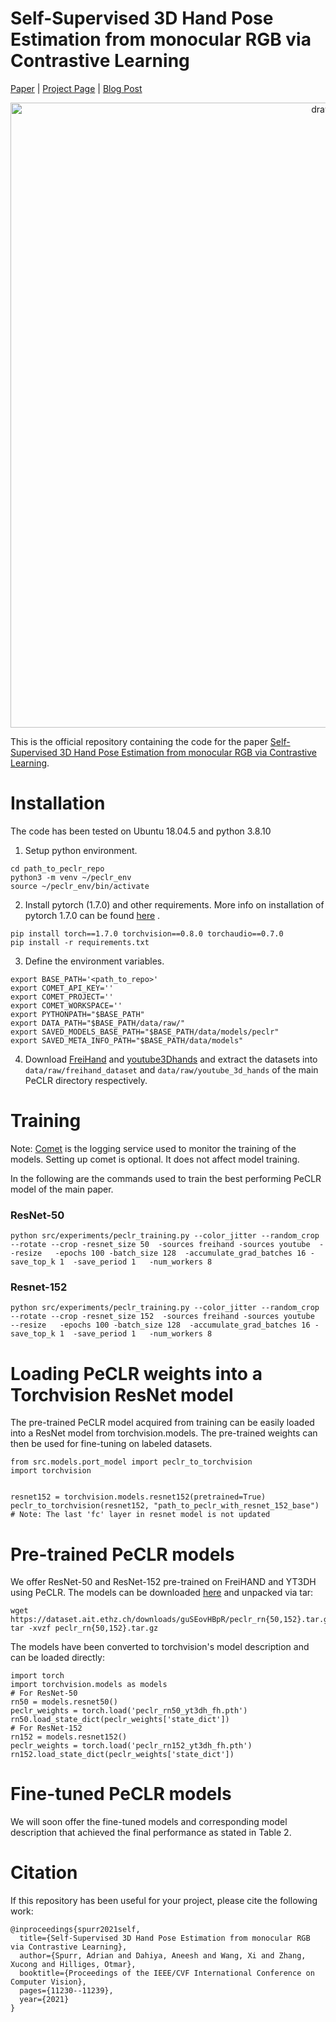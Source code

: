 # Self-Supervised 3D Hand Pose Estimation from monocular RGB via Contrastive Learning
[Paper](https://arxiv.org/abs/2106.05953) | [Project Page](https://ait.ethz.ch/projects/2021/PeCLR/) | [Blog Post](https://eth-ait.medium.com/peclr-leverage-unlabeled-pose-data-with-pose-equivariant-contrastive-learning-2ca624083614)

<p align="center">
<img src="peclr.gif" alt="drawing" width="1000"/>
</p>

This is the official repository containing the code for the paper [Self-Supervised 3D Hand Pose Estimation from monocular RGB via Contrastive Learning](https://arxiv.org/abs/2106.05953).

# Installation
The code has been tested on Ubuntu 18.04.5 and python 3.8.10

1. Setup python environment.

```
cd path_to_peclr_repo
python3 -m venv ~/peclr_env
source ~/peclr_env/bin/activate
```

2.  Install pytorch (1.7.0) and other requirements. More info on installation of pytorch 1.7.0 can be found [here](https://pytorch.org/get-started/previous-versions/) .
```
pip install torch==1.7.0 torchvision==0.8.0 torchaudio==0.7.0 
pip install -r requirements.txt
```


3.  Define the environment variables.

```
export BASE_PATH='<path_to_repo>'
export COMET_API_KEY=''
export COMET_PROJECT=''
export COMET_WORKSPACE=''
export PYTHONPATH="$BASE_PATH"
export DATA_PATH="$BASE_PATH/data/raw/"
export SAVED_MODELS_BASE_PATH="$BASE_PATH/data/models/peclr"
export SAVED_META_INFO_PATH="$BASE_PATH/data/models" 
```

4. Download [FreiHand](https://lmb.informatik.uni-freiburg.de/projects/freihand/) and [youtube3Dhands](https://github.com/arielai/youtube_3d_hands) and extract the datasets into ``data/raw/freihand_dataset`` and  ``data/raw/youtube_3d_hands`` of the main PeCLR directory respectively.

# Training 

Note: [Comet](https://www.comet.ml/) is the logging service used to monitor the training of the models. Setting up comet is optional. It does not affect model training.

In the following are the commands used to train the best performing PeCLR model of the main paper.

### ResNet-50
```
python src/experiments/peclr_training.py --color_jitter --random_crop --rotate --crop -resnet_size 50  -sources freihand -sources youtube  --resize   -epochs 100 -batch_size 128  -accumulate_grad_batches 16 -save_top_k 1  -save_period 1   -num_workers 8
```

### Resnet-152
```
python src/experiments/peclr_training.py --color_jitter --random_crop --rotate --crop -resnet_size 152  -sources freihand -sources youtube  --resize   -epochs 100 -batch_size 128  -accumulate_grad_batches 16 -save_top_k 1  -save_period 1   -num_workers 8
```

# Loading PeCLR weights into a Torchvision ResNet model

The pre-trained PeCLR model acquired from training can be easily loaded into a ResNet model from torchvision.models. The pre-trained weights can then be used for fine-tuning on labeled datasets.
```
from src.models.port_model import peclr_to_torchvision
import torchvision


resnet152 = torchvision.models.resnet152(pretrained=True)
peclr_to_torchvision(resnet152, "path_to_peclr_with_resnet_152_base")
# Note: The last 'fc' layer in resnet model is not updated
```

# Pre-trained PeCLR models
We offer ResNet-50 and ResNet-152 pre-trained on FreiHAND and YT3DH using PeCLR. The models can be downloaded [here](https://dataset.ait.ethz.ch/downloads/guSEovHBpR/) and unpacked via tar:
```
wget https://dataset.ait.ethz.ch/downloads/guSEovHBpR/peclr_rn{50,152}.tar.gz
tar -xvzf peclr_rn{50,152}.tar.gz
```
The models have been converted to torchvision's model description and can be loaded directly:
```
import torch
import torchvision.models as models
# For ResNet-50
rn50 = models.resnet50()
peclr_weights = torch.load('peclr_rn50_yt3dh_fh.pth')
rn50.load_state_dict(peclr_weights['state_dict'])
# For ResNet-152
rn152 = models.resnet152()
peclr_weights = torch.load('peclr_rn152_yt3dh_fh.pth')
rn152.load_state_dict(peclr_weights['state_dict'])
```

# Fine-tuned PeCLR models
We will soon offer the fine-tuned models and corresponding model description that achieved the final performance as stated in Table 2.

# Citation
If this repository has been useful for your project, please cite the following work:
```
@inproceedings{spurr2021self,
  title={Self-Supervised 3D Hand Pose Estimation from monocular RGB via Contrastive Learning},
  author={Spurr, Adrian and Dahiya, Aneesh and Wang, Xi and Zhang, Xucong and Hilliges, Otmar},
  booktitle={Proceedings of the IEEE/CVF International Conference on Computer Vision},
  pages={11230--11239},
  year={2021}
}
```
